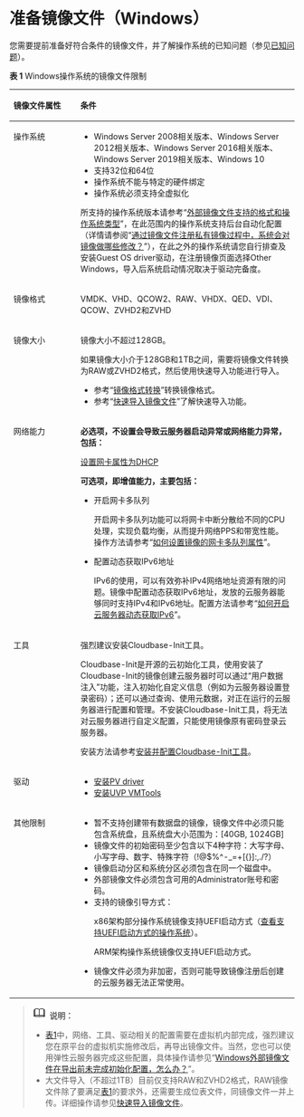# 准备镜像文件（Windows）<a name="ims_01_0204"></a>

您需要提前准备好符合条件的镜像文件，并了解操作系统的已知问题（参见[已知问题](已知问题.md)）。

**表 1**  Windows操作系统的镜像文件限制

<a name="table85212269215"></a>
<table><thead align="left"><tr id="row853426172112"><th class="cellrowborder" valign="top" width="23.51%" id="mcps1.2.3.1.1"><p id="p12530269215"><a name="p12530269215"></a><a name="p12530269215"></a>镜像文件属性</p>
</th>
<th class="cellrowborder" valign="top" width="76.49000000000001%" id="mcps1.2.3.1.2"><p id="p1753152611212"><a name="p1753152611212"></a><a name="p1753152611212"></a>条件</p>
</th>
</tr>
</thead>
<tbody><tr id="row1453162692112"><td class="cellrowborder" valign="top" width="23.51%" headers="mcps1.2.3.1.1 "><p id="p1253182672119"><a name="p1253182672119"></a><a name="p1253182672119"></a>操作系统</p>
</td>
<td class="cellrowborder" valign="top" width="76.49000000000001%" headers="mcps1.2.3.1.2 "><a name="ul889991962516"></a><a name="ul889991962516"></a><ul id="ul889991962516"><li>Windows Server 2008相关版本、Windows Server 2012相关版本、Windows Server 2016相关版本、Windows Server 2019相关版本、Windows 10</li><li>支持32位和64位</li><li>操作系统不能与特定的硬件绑定</li><li>操作系统必须支持全虚拟化</li></ul>
<p id="p1787815142817"><a name="p1787815142817"></a><a name="p1787815142817"></a>所支持的操作系统版本请参考“<a href="https://support.huaweicloud.com/productdesc-ims/zh-cn_topic_0030713143.html" target="_blank" rel="noopener noreferrer">外部镜像文件支持的格式和操作系统类型</a>”，在此范围内的操作系统支持后台自动化配置（详情请参阅“<a href="https://support.huaweicloud.com/ims_faq/ims_faq_0020.html" target="_blank" rel="noopener noreferrer">通过镜像文件注册私有镜像过程中，系统会对镜像做哪些修改？</a>”），在此之外的操作系统请您自行排查及安装Guest OS driver驱动，在注册镜像页面选择Other Windows，导入后系统启动情况取决于驱动完备度。</p>
</td>
</tr>
<tr id="row1653182610212"><td class="cellrowborder" valign="top" width="23.51%" headers="mcps1.2.3.1.1 "><p id="p4532026152119"><a name="p4532026152119"></a><a name="p4532026152119"></a>镜像格式</p>
</td>
<td class="cellrowborder" valign="top" width="76.49000000000001%" headers="mcps1.2.3.1.2 "><p id="p17531426152112"><a name="p17531426152112"></a><a name="p17531426152112"></a>VMDK、VHD、QCOW2、RAW、VHDX、QED、VDI、QCOW、ZVHD2和ZVHD</p>
</td>
</tr>
<tr id="row15536261217"><td class="cellrowborder" valign="top" width="23.51%" headers="mcps1.2.3.1.1 "><p id="p353142692117"><a name="p353142692117"></a><a name="p353142692117"></a>镜像大小</p>
</td>
<td class="cellrowborder" valign="top" width="76.49000000000001%" headers="mcps1.2.3.1.2 "><p id="p1498992571314"><a name="p1498992571314"></a><a name="p1498992571314"></a>镜像大小不超过128GB。</p>
<div class="p" id="p14410175834710"><a name="p14410175834710"></a><a name="p14410175834710"></a>如果镜像大小介于128GB和1TB之间，需要将镜像文件转换为RAW或ZVHD2格式，然后使用快速导入功能进行导入。<a name="ul16854182355610"></a><a name="ul16854182355610"></a><ul id="ul16854182355610"><li>参考“<a href="快速导入镜像文件（基于Linux环境）.md#li2635823142815">镜像格式转换</a>”转换镜像格式。</li><li>参考“<a href="流程概览.md">快速导入镜像文件</a>”了解快速导入功能。</li></ul>
</div>
</td>
</tr>
<tr id="row3531626162117"><td class="cellrowborder" valign="top" width="23.51%" headers="mcps1.2.3.1.1 "><p id="p35313261219"><a name="p35313261219"></a><a name="p35313261219"></a>网络能力</p>
</td>
<td class="cellrowborder" valign="top" width="76.49000000000001%" headers="mcps1.2.3.1.2 "><p id="p197299113553"><a name="p197299113553"></a><a name="p197299113553"></a><strong id="b1574020262166"><a name="b1574020262166"></a><a name="b1574020262166"></a>必选项，不设置会导致<span id="text128816242577"><a name="text128816242577"></a><a name="text128816242577"></a>云服务器</span><span id="text33022655711"><a name="text33022655711"></a><a name="text33022655711"></a></span>启动异常或网络能力异常，包括：</strong></p>
<p id="p75291321151810"><a name="p75291321151810"></a><a name="p75291321151810"></a><a href="设置网卡属性为DHCP（Windows）.md">设置网卡属性为DHCP</a></p>
<p id="p1256214156553"><a name="p1256214156553"></a><a name="p1256214156553"></a><strong id="b33614309163"><a name="b33614309163"></a><a name="b33614309163"></a>可选项，即增值能力，主要包括：</strong></p>
<a name="ul1454250115714"></a><a name="ul1454250115714"></a><ul id="ul1454250115714"><li>开启网卡多队列<p id="p733615559471"><a name="p733615559471"></a><a name="p733615559471"></a>开启网卡多队列功能可以将网卡中断分散给不同的CPU处理，实现负载均衡，从而提升网络PPS和带宽性能。操作方法请参考“<a href="https://support.huaweicloud.com/ims_faq/ims_faq_0030.html" target="_blank" rel="noopener noreferrer">如何设置镜像的网卡多队列属性</a>”。</p>
</li><li>配置动态获取IPv6地址<p id="p1340632184811"><a name="p1340632184811"></a><a name="p1340632184811"></a>IPv6的使用，可以有效弥补IPv4网络地址资源有限的问题。镜像中配置动态获取IPv6地址，发放的<span id="text8702194813582"><a name="text8702194813582"></a><a name="text8702194813582"></a>云服务器</span><span id="text1064845012583"><a name="text1064845012583"></a><a name="text1064845012583"></a></span>能够同时支持IPv4和IPv6地址。配置方法请参考“<a href="https://support.huaweicloud.com/ims_faq/ims_faq_0046.html" target="_blank" rel="noopener noreferrer">如何开启云服务器动态获取IPv6</a>”。</p>
</li></ul>
</td>
</tr>
<tr id="row1558028151811"><td class="cellrowborder" valign="top" width="23.51%" headers="mcps1.2.3.1.1 "><p id="p558018891810"><a name="p558018891810"></a><a name="p558018891810"></a>工具</p>
</td>
<td class="cellrowborder" valign="top" width="76.49000000000001%" headers="mcps1.2.3.1.2 "><p id="p1657443219185"><a name="p1657443219185"></a><a name="p1657443219185"></a>强烈建议安装Cloudbase-Init工具。</p>
<p id="p3276725102112"><a name="p3276725102112"></a><a name="p3276725102112"></a>Cloudbase-Init是开源的云初始化工具，使用安装了Cloudbase-Init的镜像创建<span id="text115710452232"><a name="text115710452232"></a><a name="text115710452232"></a>云服务器</span><span id="text715754522310"><a name="text715754522310"></a><a name="text715754522310"></a></span>时可以通过“用户数据注入”功能，注入初始化自定义信息（例如为<span id="text880054818234"><a name="text880054818234"></a><a name="text880054818234"></a>云服务器</span><span id="text780054816234"><a name="text780054816234"></a><a name="text780054816234"></a></span>设置登录密码）；还可以通过查询、使用元数据，对正在运行的<span id="text83201153142311"><a name="text83201153142311"></a><a name="text83201153142311"></a>云服务器</span><span id="text11320653132318"><a name="text11320653132318"></a><a name="text11320653132318"></a></span>进行配置和管理。不安装Cloudbase-Init工具，将无法对<span id="text1617155622311"><a name="text1617155622311"></a><a name="text1617155622311"></a>云服务器</span><span id="text61716568234"><a name="text61716568234"></a><a name="text61716568234"></a></span>进行自定义配置，只能使用镜像原有密码登录<span id="text1933535816239"><a name="text1933535816239"></a><a name="text1933535816239"></a>云服务器</span><span id="text8335258132315"><a name="text8335258132315"></a><a name="text8335258132315"></a></span>。</p>
<p id="p142251129111720"><a name="p142251129111720"></a><a name="p142251129111720"></a>安装方法请参考<a href="安装并配置Cloudbase-Init工具.md">安装并配置Cloudbase-Init工具</a>。</p>
</td>
</tr>
<tr id="row20361842182918"><td class="cellrowborder" valign="top" width="23.51%" headers="mcps1.2.3.1.1 "><p id="p113644216291"><a name="p113644216291"></a><a name="p113644216291"></a>驱动</p>
</td>
<td class="cellrowborder" valign="top" width="76.49000000000001%" headers="mcps1.2.3.1.2 "><a name="ul1139872448"></a><a name="ul1139872448"></a><ul id="ul1139872448"><li><a href="安装PV-driver.md">安装PV driver</a></li><li><a href="安装UVP-VMTools.md">安装UVP VMTools</a></li></ul>
</td>
</tr>
<tr id="row1661924212312"><td class="cellrowborder" valign="top" width="23.51%" headers="mcps1.2.3.1.1 "><p id="p196201042152313"><a name="p196201042152313"></a><a name="p196201042152313"></a>其他限制</p>
</td>
<td class="cellrowborder" valign="top" width="76.49000000000001%" headers="mcps1.2.3.1.2 "><a name="ul3863205042313"></a><a name="ul3863205042313"></a><ul id="ul3863205042313"><li>暂不支持创建带有数据盘的镜像，镜像文件中必须只能包含系统盘，且系统盘大小范围为：[40GB, 1024GB]</li><li>镜像文件的初始密码至少包含以下4种字符：大写字母、小写字母、数字、特殊字符（!@$%^-_=+[{}]:,./?）</li><li>镜像启动分区和系统分区必须包含在同一个磁盘中。</li><li>外部镜像文件必须包含可用的Administrator账号和密码。</li><li>支持的镜像引导方式：<p id="p1734688585"><a name="p1734688585"></a><a name="p1734688585"></a>x86架构部分操作系统镜像支持UEFI启动方式（<a href="https://support.huaweicloud.com/productdesc-ims/ims_01_0008.html" target="_blank" rel="noopener noreferrer">查看支持UEFI启动方式的操作系统</a>）。</p>
<p id="p736224481917"><a name="p736224481917"></a><a name="p736224481917"></a>ARM架构操作系统镜像仅支持UEFI启动方式。</p>
</li><li>镜像文件必须为非加密，否则可能导致镜像注册后创建的云服务器无法正常使用。</li></ul>
</td>
</tr>
</tbody>
</table>

>![](public_sys-resources/icon-note.gif) **说明：**   
>-   [表1](#table85212269215)中，网络、工具、驱动相关的配置需要在虚拟机内部完成，强烈建议您在原平台的虚拟机实施修改后，再导出镜像文件。当然，您也可以使用弹性云服务器完成这些配置，具体操作请参见“[Windows外部镜像文件在导出前未完成初始化配置，怎么办？](https://support.huaweicloud.com/ims_faq/ims_faq_0100.html)”。  
>-   大文件导入（不超过1TB）目前仅支持RAW和ZVHD2格式，RAW镜像文件除了要满足[表1](#table85212269215)的要求外，还需要生成位表文件，同镜像文件一并上传。详细操作请参见[快速导入镜像文件](快速导入镜像文件.md)。  

